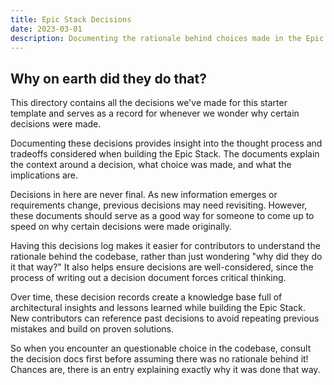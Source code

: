 ```yaml
---
title: Epic Stack Decisions
date: 2023-03-01
description: Documenting the rationale behind choices made in the Epic Stack.
---
```

## Why on earth did they do that?

This directory contains all the decisions we've made for this starter template and serves as a record for whenever we wonder why certain decisions were made. 

Documenting these decisions provides insight into the thought process and tradeoffs considered when building the Epic Stack. The documents explain the context around a decision, what choice was made, and what the implications are.

Decisions in here are never final. As new information emerges or requirements change, previous decisions may need revisiting. However, these documents should serve as a good way for someone to come up to speed on why certain decisions were made originally. 

Having this decisions log makes it easier for contributors to understand the rationale behind the codebase, rather than just wondering "why did they do it that way?" It also helps ensure decisions are well-considered, since the process of writing out a decision document forces critical thinking.

Over time, these decision records create a knowledge base full of architectural insights and lessons learned while building the Epic Stack. New contributors can reference past decisions to avoid repeating previous mistakes and build on proven solutions.

So when you encounter an questionable choice in the codebase, consult the decision docs first before assuming there was no rationale behind it! Chances are, there is an entry explaining exactly why it was done that way.